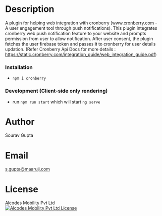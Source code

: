 
# Description
A plugin for helping web integration with cronberry (www.cronberry.com -  A user engagement tool through push notifications). 
This plugin integrates cronberry web push notification feature to your website and prompts permission from user to allow notification. 
After user consent, the plugin fetches the user firebase token and passes it to cronberry for user details updation.
(Refer Cronberry Api Docs for more details : https://static.cronberry.com/integration_guide/web_integration_guide.pdf)

### Installation
* `npm i cronberry`

### Development (Client-side only rendering)
* run `npm run start` which will start `ng serve`

# Author
Sourav Gupta

# Email
s.gupta@maaruji.com

# License
Alcodes Mobility Pvt Ltd \
[![Alcodes Mobility Pvt Ltd License](https://static.dev.cronberry.com/cronberry_images/cronberry-logo.png)](/LICENSE)


